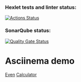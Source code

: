 ### Hexlet tests and linter status:
[![Actions Status](https://github.com/valentin-osadchii/java-project-61/actions/workflows/hexlet-check.yml/badge.svg)](https://github.com/valentin-osadchii/java-project-61/actions)
### SonarQube status:
[![Quality Gate Status](https://sonarcloud.io/api/project_badges/measure?project=valentin-osadchii_java-project-61&metric=alert_status)](https://sonarcloud.io/summary/new_code?id=valentin-osadchii_java-project-61)

# Asciinema demo
[Even](https://asciinema.org/a/rEGLMlQqvx3iigy0LM3Qbb53v)
[Calculator](https://asciinema.org/a/nDNaubVLkSsWaSeoYrFEgqbmJ)

